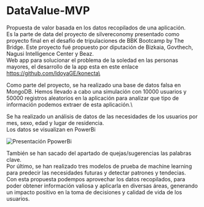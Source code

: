 # DataValue-MVP
Propuesta de valor basada en los datos recopilados de una aplicación.\
Es la parte de data del proyecto de silvereconomy presentado como proyecto final en el desafío de tripulaciones de BBK Bootcamp by The Bridge. Este proyecto fué propuesto por diputación de Bizkaia, Govthech, Nagusi Intelligence Center y Beaz.\
Web app para solucionar el problema de la soledad en las personas mayores, el desarrollo de la app esta en este enlace https://github.com/IdoyaGE/konecta\

Como parte del proyecto, se ha realizado una base de datos falsa en MongoDB. Hemos llevado a cabo una simulación con 10000 usuarios y 50000 registros aleatorios en la aplicación para analizar que tipo de información podemos extraer de esta aplicación.\

Se ha realizado un análisis de datos de las necesidades de los usuarios por mes, sexo, edad y lugar de residencia.\
Los datos se visualizan en PowerBi


![Presentación PpowerBi](https://github.com/alandia92/DataValue-MVP/blob/main/presentaci%C3%B3n/imagen%20powerbi.png)


También se han sacado del apartado de quejas/sugerencias las palabras clave.\
Por último, se han realizado tres modelos de prueba de machine learning para predecir las necesidades futuras y detectar patrones y tendecias.\
Con esta propuesta podempos aprovechar los datos recopilados, para poder obtener información valiosa y aplicarla en diversas áreas, generando un impacto positivo en la toma de decisiones y calidad de vida de los usuarios.
